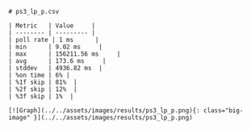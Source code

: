 
    # ps3_lp_p.csv

    | Metric   | Value     |
    | -------- | --------- |
    | poll rate | 1 ms      |
    | min      | 9.02 ms     |
    | max      | 156211.56 ms     |
    | avg      | 173.6 ms     |
    | stddev   | 4936.82 ms  |
    | %on time | 6% |
    | %1f skip | 81%  |
    | %2f skip | 12%  |
    | %3f skip | 1%  |

    [![Graph](../../assets/images/results/ps3_lp_p.png){: class="big-image" }](../../assets/images/results/ps3_lp_p.png)

    